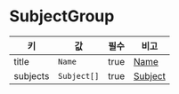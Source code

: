 # SubjectGroup

| 키 | 값 | 필수 | 비고 |
| --- | --- | --- | --- |
| title | `Name` | true | [Name](./name.md) |
| subjects | `Subject[]` | true | [Subject](./subject.md) |
